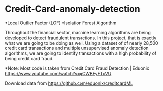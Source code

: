 # Credit-Card-anomaly-detection
•Local Outlier Factor (LOF) 
•Isolation Forest Algorithm

Throughout the financial sector, machine learning algorithms are being developed to detect fraudulent transactions. In this project, that is exactly what we are going to be doing as well. Using a dataset of of nearly 28,500 credit card transactions and multiple unsupervised anomaly detection algorithms, we are going to identify transactions with a high probability of being credit card fraud. 

*Note: Most code is taken from Credit Card Fraud Detection | Eduonix
https://www.youtube.com/watch?v=gCWBFyFTxVU

Download data from https://github.com/eduonix/creditcardML
